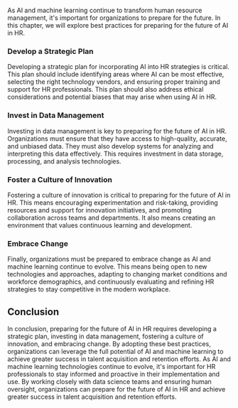 



As AI and machine learning continue to transform human resource management, it's important for organizations to prepare for the future. In this chapter, we will explore best practices for preparing for the future of AI in HR.

### Develop a Strategic Plan

Developing a strategic plan for incorporating AI into HR strategies is critical. This plan should include identifying areas where AI can be most effective, selecting the right technology vendors, and ensuring proper training and support for HR professionals. This plan should also address ethical considerations and potential biases that may arise when using AI in HR.

### Invest in Data Management

Investing in data management is key to preparing for the future of AI in HR. Organizations must ensure that they have access to high-quality, accurate, and unbiased data. They must also develop systems for analyzing and interpreting this data effectively. This requires investment in data storage, processing, and analysis technologies.

### Foster a Culture of Innovation

Fostering a culture of innovation is critical to preparing for the future of AI in HR. This means encouraging experimentation and risk-taking, providing resources and support for innovation initiatives, and promoting collaboration across teams and departments. It also means creating an environment that values continuous learning and development.

### Embrace Change

Finally, organizations must be prepared to embrace change as AI and machine learning continue to evolve. This means being open to new technologies and approaches, adapting to changing market conditions and workforce demographics, and continuously evaluating and refining HR strategies to stay competitive in the modern workplace.

Conclusion
----------

In conclusion, preparing for the future of AI in HR requires developing a strategic plan, investing in data management, fostering a culture of innovation, and embracing change. By adopting these best practices, organizations can leverage the full potential of AI and machine learning to achieve greater success in talent acquisition and retention efforts. As AI and machine learning technologies continue to evolve, it's important for HR professionals to stay informed and proactive in their implementation and use. By working closely with data science teams and ensuring human oversight, organizations can prepare for the future of AI in HR and achieve greater success in talent acquisition and retention efforts.
